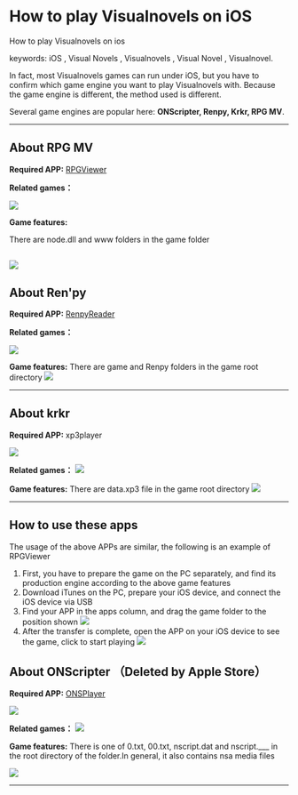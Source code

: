 # How to play Visualnovels on iOS

How to play Visualnovels on ios

keywords: iOS , Visual Novels , Visualnovels , Visual Novel , Visualnovel.

In fact, most Visualnovels games can run under iOS, but you have to confirm which game engine you want to play Visualnovels with. Because the game engine is different, the method used is different.

Several game engines are popular here: 
**ONScripter, Renpy, Krkr, RPG MV**.

-------

## About RPG MV
**Required APP:** [RPGViewer](https://apps.apple.com/cn/app/rpgviewer/id6479395335)

**Related games：**

![](https://tva1.sinaimg.cn/large/008i3skNly1gze8057bpbj31kt0u0wog.jpg)

**Game features:** 

There are node.dll and www folders in the game folder

![](https://tva1.sinaimg.cn/large/008i3skNly1gze7pvqocxj316s0komz1.jpg)
-----

## About Ren'py 

**Required APP:** [RenpyReader](https://apps.apple.com/cn/app/renpyreader/id6479896772)

**Related games：**

![](https://tva1.sinaimg.cn/large/008i3skNly1gze4uhsgk0j315x0u07a2.jpg)

**Game features:** 
There are game and Renpy folders in the game root directory
![](https://tva1.sinaimg.cn/large/008i3skNly1gze7xvddyvj31bs0fo75r.jpg)

------


## About krkr
**Required APP:** xp3player

![](https://tva1.sinaimg.cn/large/008i3skNly1gze7yer6djj30xy0je75m.jpg)

**Related games：**
![](https://tva1.sinaimg.cn/large/008i3skNly1gze4tvknjtj314q0u0qao.jpg)

**Game features:** 
There are data.xp3 file in the game root directory
![](https://tva1.sinaimg.cn/large/008i3skNly1gze7z2x5owj30vi0begm4.jpg)

-----

## How to use these apps
The usage of the above APPs are similar, the following is an example of RPGViewer

1. First, you have to prepare the game on the PC separately, and find its production engine according to the above game features
2. Download iTunes on the PC, prepare your iOS device, and connect the iOS device via USB
3. Find your APP in the apps column, and drag the game folder to the position shown
![](https://tva1.sinaimg.cn/large/008i3skNly1gze7n2n0zbj30dw07t0sz.jpg)
4. After the transfer is complete, open the APP on your iOS device to see the game, click to start playing
![](https://tva1.sinaimg.cn/large/008i3skNly1gze7m1vwmsj31eu0satay.jpg)


## About ONScripter （Deleted by Apple Store）

**Required APP:** [ONSPlayer](https://apps.apple.com/cn/app/id1388250129)

![](https://tva1.sinaimg.cn/large/008i3skNly1gze7xgiov5j30hk0bk74p.jpg)

**Related games：**
![](https://tva1.sinaimg.cn/large/008i3skNly1gze7x0o1i3j30ya0u0q9e.jpg)

**Game features:** 
There is one of 0.txt, 00.txt, nscript.dat and nscript.___ in the root directory of the folder.In general, it also contains nsa media files

![](https://tva1.sinaimg.cn/large/008i3skNly1gze7aj1up6j316a0cugmr.jpg)

-------






